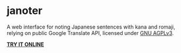 # janoter
A web interface for noting Japanese sentences with kana and romaji,
relying on public Google Translate API,
licensed under [GNU AGPLv3](https://www.gnu.org/licenses/agpl-3.0.html).

[**TRY IT ONLINE**](https://yescallop.github.io/janoter/)